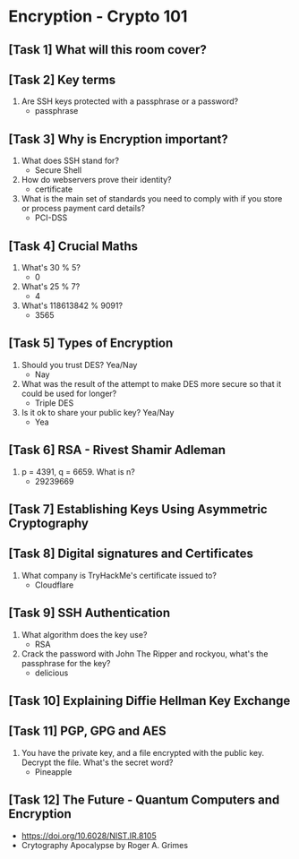 # Encryption - Crypto 101

## [Task 1] What will this room cover?

## [Task 2] Key terms
1. Are SSH keys protected with a passphrase or a password?
    - passphrase

## [Task 3] Why is Encryption important?
1. What does SSH stand for?
    - Secure Shell
2. How do webservers prove their identity?
    - certificate
3. What is the main set of standards you need to comply with if you store or process payment card details?
    - PCI-DSS

## [Task 4] Crucial Maths
1. What's 30 % 5?
    - 0
2. What's 25 % 7?
    - 4
3. What's 118613842 % 9091?
    - 3565

## [Task 5] Types of Encryption
1. Should you trust DES? Yea/Nay
    - Nay
2. What was the result of the attempt to make DES more secure so that it could be used for longer?
    - Triple DES
3. Is it ok to share your public key? Yea/Nay
    - Yea

## [Task 6] RSA - Rivest Shamir Adleman
1. p = 4391, q = 6659. What is n?
    - 29239669

## [Task 7] Establishing Keys Using Asymmetric Cryptography

## [Task 8] Digital signatures and Certificates
1. What company is TryHackMe's certificate issued to?
    - Cloudflare

## [Task 9] SSH Authentication
1. What algorithm does the key use?
    - RSA
2. Crack the password with John The Ripper and rockyou, what's the passphrase for the key?
    - delicious

## [Task 10] Explaining Diffie Hellman Key Exchange

## [Task 11] PGP, GPG and AES
1. You have the private key, and a file encrypted with the public key. Decrypt the file. What's the secret word?
    - Pineapple

## [Task 12] The Future - Quantum Computers and Encryption
- https://doi.org/10.6028/NIST.IR.8105
- Crytography Apocalypse by Roger A. Grimes

